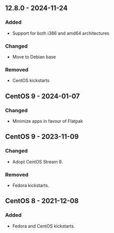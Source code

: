 ## 12.8.0 - 2024-11-24
### Added
- Support for both i386 and amd64 architectures
### Changed
- Move to Debian base
### Removed
- CentOS kickstarts

## CentOS 9 - 2024-01-07
### Changed
- Minimize apps in favour of Flatpak

## CentOS 9 - 2023-11-09
### Changed
- Adopt CentOS Stream 9.
### Removed
- Fedora kickstarts.

## CentOS 8 - 2021-12-08
### Added
- Fedora and CentOS kickstarts.
